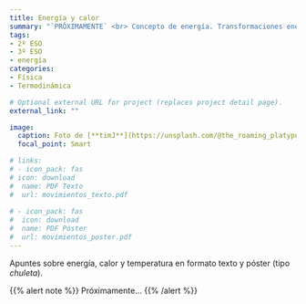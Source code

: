 ```yaml
---
title: Energía y calor
summary: "`PRÓXIMAMENTE` <br> Concepto de energía. Transformaciones energéticas. Calor y temperatura."
tags:
- 2º ESO
- 3º ESO
- energía
categories:
- Física
- Termodinámica

# Optional external URL for project (replaces project detail page).
external_link: ""

image:
  caption: Foto de [**timJ**](https://unsplash.com/@the_roaming_platypus) en [Unsplash](https://unsplash.com)
  focal_point: Smart

# links:
# - icon_pack: fas
# icon: download
#  name: PDF Texto
#  url: movimientos_texto.pdf
  
# - icon_pack: fas
#  icon: download
#  name: PDF Póster
#  url: movimientos_poster.pdf  
---
```


Apuntes sobre energía, calor y temperatura en formato texto y póster (tipo _chuleta_).

{{% alert note %}}
Próximamente...
{{% /alert %}}